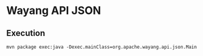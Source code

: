 # Wayang API JSON

## Execution

```shell
mvn package exec:java -Dexec.mainClass=org.apache.wayang.api.json.Main
```
